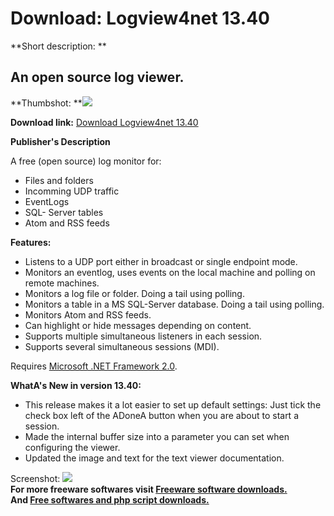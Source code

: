 # Download: Logview4net 13.40

**Short description: **

## An open source log viewer.

  
**Thumbshot: **![](http://www.freewarefiles.com/screenshot/logview4net_md.gif)   
  
**Download link:** [Download Logview4net 13.40](http://freesoftwares.boysofts.com/Logviewnet_program_28682.html)  
  

**Publisher's Description**  
  

A free (open source) log monitor for:

  * Files and folders 
  * Incomming UDP traffic 
  * EventLogs 
  * SQL- Server tables 
  * Atom and RSS feeds 

**Features:**

  * Listens to a UDP port either in broadcast or single endpoint mode. 
  * Monitors an eventlog, uses events on the local machine and polling on remote machines. 
  * Monitors a log file or folder. Doing a tail using polling. 
  * Monitors a table in a MS SQL-Server database. Doing a tail using polling. 
  * Monitors Atom and RSS feeds. 
  * Can highlight or hide messages depending on content. 
  * Supports multiple simultaneous listeners in each session. 
  * Supports several simultaneous sessions (MDI). 

Requires [Microsoft .NET Framework
2.0](http://www.freewarefiles.com/program_10_108_16026.html).

**WhatA's New in version 13.40:**

  * This release makes it a lot easier to set up default settings: Just tick the check box left of the ADoneA button when you are about to start a session. 
  * Made the internal buffer size into a parameter you can set when configuring the viewer. 
  * Updated the image and text for the text viewer documentation. 

  
  
Screenshot: ![](http://www.freewarefiles.com/screenshot/logview4net.gif)  
**For more freeware softwares visit [Freeware software downloads.](http://freesoftwares.boysofts.com/)**   
**And [Free softwares and php script downloads.](http://www.boysofts.com/)**

